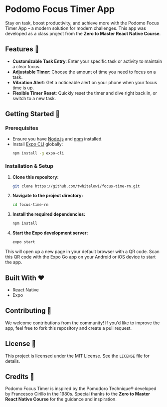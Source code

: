 # Podomo Focus Timer App

Stay on task, boost productivity, and achieve more with the Podomo Focus Timer App – a modern solution for modern challenges. This app was developed as a class project from the **Zero to Master React Native Course**.

## Features 🌟

- **Customizable Task Entry**: Enter your specific task or activity to maintain a clear focus.
- **Adjustable Timer**: Choose the amount of time you need to focus on a task.
- **Vibration Alert**: Get a noticeable alert on your phone when your focus time is up.
- **Flexible Timer Reset**: Quickly reset the timer and dive right back in, or switch to a new task.

## Getting Started 🚀

### Prerequisites

- Ensure you have [Node.js](https://nodejs.org/) and [npm](https://www.npmjs.com/) installed.
- Install [Expo CLI](https://expo.dev/) globally:
  ```bash
  npm install -g expo-cli

### Installation & Setup

1. **Clone this repository:**
   ```bash
   git clone https://github.com/twhitelow1/focus-time-rn.git
   ```
2. **Navigate to the project directory:**
    ```bash
    cd focus-time-rn
    ```
3. **Install the required dependencies:**
    ```bash
    npm install
    ```
4. **Start the Expo development server:**
    ```bash
    expo start
    ```

This will open up a new page in your default browser with a QR code. Scan this QR code with the Expo Go app on your Android or iOS device to start the app.

## Built With ❤️
- React Native
- Expo

## Contributing 🤝

We welcome contributions from the community! If you'd like to improve the app, feel free to fork this repository and create a pull request.

## License 📝

This project is licensed under the MIT License. See the `LICENSE` file for details.

## Credits 🙌

Podomo Focus Timer is inspired by the Pomodoro Technique® developed by Francesco Cirillo in the 1980s. Special thanks to the **Zero to Master React Native Course** for the guidance and inspiration.
